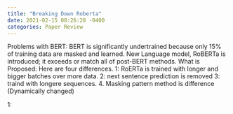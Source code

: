 ```yaml
---
title: "Breaking Down Roberta"
date: 2021-02-15 08:26:28 -0400
categories: Paper Review
---
```

Problems with BERT: BERT is significantly undertrained because only 15% of training data are masked and learned.  New Language model, RoBERTa is introduced; it exceeds or match all of post-BERT methods.
What is Proposed: Here are four differences. 1: RoERTa is trained with longer and bigger batches over more data.  2:  next sentence prediction is removed 3: traind with longere sequences. 4. Masking pattern method is difference (Dynamically changed)

1:

